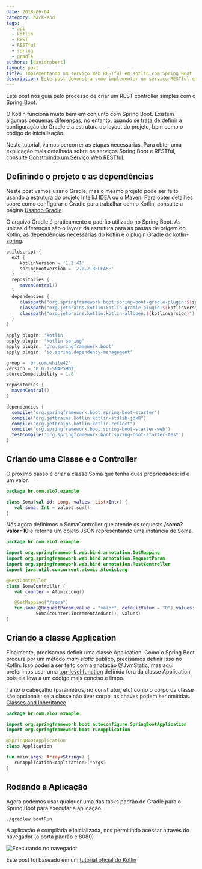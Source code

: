```yaml
---
date: 2018-06-04
category: back-end
tags:
  - api
  - kotlin
  - REST
  - RESTful
  - spring
  - gradle
authors: [davidrobert]
layout: post
title: Implementando um serviço Web RESTful em Kotlin com Spring Boot
description: Este post demonstra como implementar um serviço RESTful em Kotlin utilizando Spring Boot
---
```


Este post nos guia pelo processo de criar um REST controller simples com o Spring Boot.

O Kotlin funciona muito bem em conjunto com Spring Boot. Existem algumas pequenas diferenças, no entanto, quando se trata de definir a configuração do Gradle e a estrutura do layout do projeto, bem como o código de inicialização.

Neste tutorial, vamos percorrer as etapas necessárias. Para obter uma explicação mais detalhada sobre os serviços Spring Boot e RESTful, consulte [Construindo um Serviço Web RESTful](https://spring.io/guides/gs/rest-service/).

## Definindo o projeto e as dependências

Neste post vamos usar o Gradle, mas o mesmo projeto pode ser feito usando a estrutura do projeto IntelliJ IDEA ou o Maven. Para obter detalhes sobre como configurar o Gradle para trabalhar com o Kotlin, consulte a página [Usando Gradle](https://kotlinlang.org/docs/reference/using-gradle.html).

O arquivo Gradle é praticamente o padrão utilizado no Spring Boot. As únicas diferenças são o layout da estrutura para as pastas de origem do Kotlin, as dependências necessárias do Kotlin e o plugin Gradle do [kotlin-spring](https://kotlinlang.org/docs/reference/compiler-plugins.html#kotlin-spring-compiler-plugi).

```gradle
buildscript {
  ext {
     kotlinVersion = '1.2.41'
     springBootVersion = '2.0.2.RELEASE'
  }
  repositories {
     mavenCentral()
  }
  dependencies {
     classpath("org.springframework.boot:spring-boot-gradle-plugin:${springBootVersion}")
     classpath("org.jetbrains.kotlin:kotlin-gradle-plugin:${kotlinVersion}")
     classpath("org.jetbrains.kotlin:kotlin-allopen:${kotlinVersion}")
  }
}

apply plugin: 'kotlin'
apply plugin: 'kotlin-spring'
apply plugin: 'org.springframework.boot'
apply plugin: 'io.spring.dependency-management'

group = 'br.com.while42'
version = '0.0.1-SNAPSHOT'
sourceCompatibility = 1.8

repositories {
  mavenCentral()
}

dependencies {
  compile('org.springframework.boot:spring-boot-starter')
  compile("org.jetbrains.kotlin:kotlin-stdlib-jdk8")
  compile("org.jetbrains.kotlin:kotlin-reflect")
  compile('org.springframework.boot:spring-boot-starter-web')
  testCompile('org.springframework.boot:spring-boot-starter-test')
}
```

## Criando uma Classe e o Controller

O próximo passo é criar a classe Soma que tenha duas propriedades: id e um valor.

```kotlin
package br.com.elo7.example

class Soma(val id: Long, values: List<Int>) {
   val soma: Int = values.sum();
}
```

Nós agora definimos o SomaController que atende os requests **/soma?valor=10** e retorna um objeto JSON representando uma instância de Soma.

```kotlin
package br.com.elo7.example

import org.springframework.web.bind.annotation.GetMapping
import org.springframework.web.bind.annotation.RequestParam
import org.springframework.web.bind.annotation.RestController
import java.util.concurrent.atomic.AtomicLong

@RestController
class SomaController {
   val counter = AtomicLong()

   @GetMapping("/soma")
   fun soma(@RequestParam(value = "valor", defaultValue = "0") values: List<Int>) =
           Soma(counter.incrementAndGet(), values)
}
```

## Criando a classe Application

Finalmente, precisamos definir uma classe Application. Como o Spring Boot procura por um método *main static* público, precisamos definir isso no Kotlin. Isso poderia ser feito com a anotação @JvmStatic, mas aqui preferimos usar uma [top-level function](https://kotlinlang.org/docs/reference/functions.html) definida fora da classe Application, pois ela leva a um código mais conciso e limpo.

Tanto o cabeçalho (parâmetros, no construtor, etc) como o corpo da classe são opcionais; se a classe não tiver corpo, as chaves podem ser omitidas. [Classes and Inheritance](https://kotlinlang.org/docs/reference/classes.html)

```kotlin
package br.com.elo7.example

import org.springframework.boot.autoconfigure.SpringBootApplication
import org.springframework.boot.runApplication

@SpringBootApplication
class Application

fun main(args: Array<String>) {
   runApplication<Application>(*args)
}
```

## Rodando a Aplicação

Agora podemos usar qualquer uma das tasks padrão do Gradle para o Spring Boot para executar a aplicação.

```bash
./gradlew bootRun
```

A aplicação é compilada e inicializada, nos permitindo acessar através do navegador (a porta padrão é 8080)

![Executando no navegador](../images/web-restful-em-kotlin-com-springboot-1.png)

Este post foi baseado em um [tutorial oficial do Kotlin](https://kotlinlang.org/docs/tutorials/spring-boot-restful.html)

